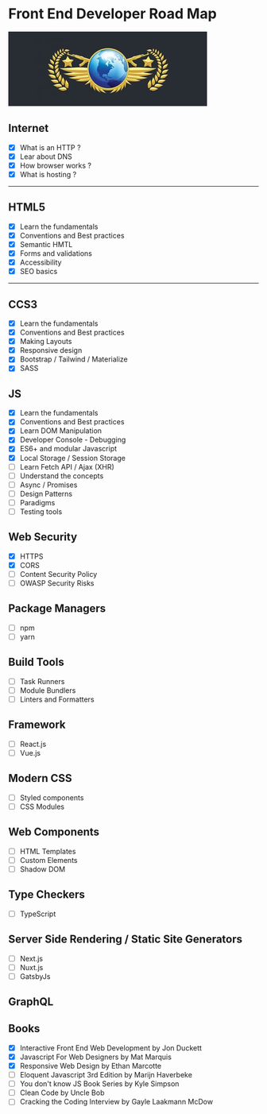 # Front End Developer Road Map

![Global ELite](./road_to_global.jpg)

## Internet

- [x] What is an HTTP ?
- [x] Lear about DNS
- [x] How browser works ?
- [x] What is hosting ?

---

## HTML5

- [x] Learn the fundamentals
- [x] Conventions and Best practices
- [x] Semantic HMTL
- [x] Forms and validations
- [x] Accessibility
- [x] SEO basics

---

## CCS3

- [x] Learn the fundamentals
- [x] Conventions and Best practices
- [x] Making Layouts
- [x] Responsive design
- [x] Bootstrap / Tailwind / Materialize
- [x] SASS

## JS

- [x] Learn the fundamentals
- [x] Conventions and Best practices
- [x] Learn DOM Manipulation
- [x] Developer Console - Debugging
- [x] ES6+ and modular Javascript
- [x] Local Storage / Session Storage
- [ ] Learn Fetch API / Ajax (XHR)
- [ ] Understand the concepts
- [ ] Async / Promises
- [ ] Design Patterns
- [ ] Paradigms
- [ ] Testing tools

## Web Security

- [x] HTTPS
- [x] CORS
- [ ] Content Security Policy
- [ ] OWASP Security Risks

## Package Managers

- [ ] npm
- [ ] yarn

## Build Tools

- [ ] Task Runners
- [ ] Module Bundlers
- [ ] Linters and Formatters

## Framework

- [ ] React.js
- [ ] Vue.js

## Modern CSS

- [ ] Styled components
- [ ] CSS Modules

## Web Components

- [ ] HTML Templates
- [ ] Custom Elements
- [ ] Shadow DOM

## Type Checkers

- [ ] TypeScript

## Server Side Rendering / Static Site Generators

- [ ] Next.js
- [ ] Nuxt.js
- [ ] GatsbyJs

## GraphQL

## Books

- [x] Interactive Front End Web Development by Jon Duckett
- [x] Javascript For Web Designers by Mat Marquis
- [x] Responsive Web Design by Ethan Marcotte
- [ ] Eloquent Javascript 3rd Edition by Marijn Haverbeke
- [ ] You don't know JS Book Series by Kyle Simpson
- [ ] Clean Code by Uncle Bob
- [ ] Cracking the Coding Interview by Gayle Laakmann McDow
